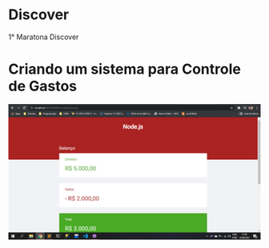# Discover
 1° Maratona Discover
# Criando um sistema para Controle de Gastos

![alt text](https://github.com/Ruan-Castro/Discover/blob/main/img/Screenshot_14.png)